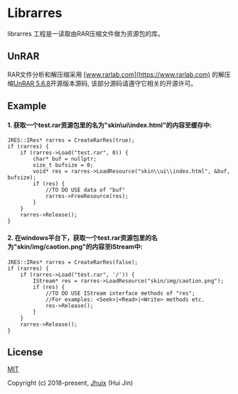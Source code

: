 Librarres
=============

librarres 工程是一读取由RAR压缩文件做为资源包的库。

## UnRAR

RAR文件分析和解压缩采用 [www.rarlab.com](https://www.rarlab.com) 的解压缩[UnRAR 5.6.8](https://www.rarlab.com/rar/unrarsrc-5.6.8.tar.gz)开源版本源码, 该部分源码请遵守它相关的开源许可。

## Example

#### 1. 获取一个test.rar资源包里的名为"skin\\ui\\index.html"的内容至缓存中:

```
JRES::IRes* rarres = CreateRarRes(true);
if (rarres) {
    if (rarres->Load("test.rar", 0)) {
        char* buf = nullptr;
        size_t bufsize = 0;
        void* res = rarres->LoadResource("skin\\ui\\index.html", &buf, bufsize);
        if (res) {
            //TO DO USE data of "buf"
            rarres->FreeResource(res);
        }
    }
    rarres->Release();
}
```

#### 2. 在windows平台下，获取一个test.rar资源包里的名为"skin/img/caotion.png"的内容至IStream中:

```
JRES::IRes* rarres = CreateRarRes(false);
if (rarres) {
    if (rarres->Load("test.rar", '/')) {
        IStream* res = rarres->LoadResource("skin/img/caotion.png");
        if (res) {
            //TO DO USE IStream interface methods of "res";
            //For examples: <Seek>|<Read>|<Write> methods etc.
            res->Release();
        }
    }
    rarres->Release();
}
```

## License

[MIT](http://opensource.org/licenses/MIT)

Copyright (c) 2018-present, [Jhuix](jhuix0117@gmail.com) (Hui Jin)
